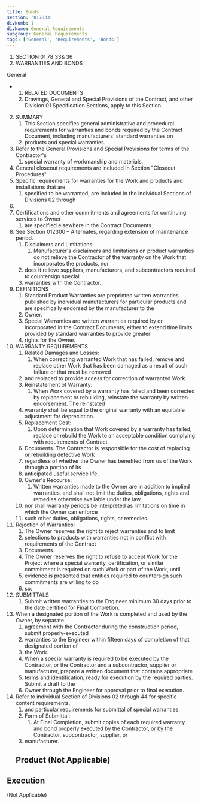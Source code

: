 ```yaml
---
title: Bonds
section: '017833'
divNumb: 1
divName: General Requirements
subgroup: General Requirements
tags: ['General', 'Requirements', 'Bonds']
---
```


   1. SECTION 01 78 33& 36
   1. WARRANTIES AND BONDS

General

* 
	1. RELATED DOCUMENTS
   1. Drawings, General and Special Provisions of the Contract, and other Division 01 Specification
Sections, apply to this Section.
2. SUMMARY
   1. This Section specifies general administrative and procedural requirements for warranties and
bonds required by the Contract Document, including manufacturers' standard warranties on
   1. products and special warranties.
1. Refer to the General Provisions and Special Provisions for terms of the Contractor's
   1. special warranty of workmanship and materials.
2. General closeout requirements are included in Section "Closeout Procedures".
3. Specific requirements for warranties for the Work and products and installations that are
   1. specified to be warranted, are included in the individual Sections of Divisions 02 through
44.
4. Certifications and other commitments and agreements for continuing services to Owner
   1. are specified elsewhere in the Contract Documents.
5. See Section 012300 – Alternates, regarding extension of maintenance period.
   1. Disclaimers and Limitations:
      1. Manufacturer's disclaimers and limitations on product warranties
do not relieve the Contractor of the warranty on the Work that incorporates the products, nor
   1. does it relieve suppliers, manufacturers, and subcontractors required to countersign special
   1. warranties with the Contractor.
3. DEFINITIONS
   1. Standard Product Warranties are preprinted written warranties published by individual
manufacturers for particular products and are specifically endorsed by the manufacturer to the
   1. Owner.
   1. Special Warranties are written warranties required by or incorporated in the Contract
Documents, either to extend time limits provided by standard warranties to provide greater
   1. rights for the Owner.
4. WARRANTY REQUIREMENTS
   1. Related Damages and Losses:
      1. When correcting warranted Work that has failed, remove and
replace other Work that has been damaged as a result of such failure or that must be removed
   1. and replaced to provide access for correction of warranted Work.
   1. Reinstatement of Warranty:
      1. When Work covered by a warranty has failed and been corrected
by replacement or rebuilding, reinstate the warranty by written endorsement. The reinstated
   1. warranty shall be equal to the original warranty with an equitable adjustment for depreciation.
   1. Replacement Cost:
      1. Upon determination that Work covered by a warranty has failed, replace or
rebuild the Work to an acceptable condition complying with requirements of Contract
   1. Documents. The Contractor is responsible for the cost of replacing or rebuilding defective Work
   1. regardless of whether the Owner has benefited from us of the Work through a portion of its
   1. anticipated useful service life.
   1. Owner's Recourse:
      1. Written warranties made to the Owner are in addition to implied warranties,
and shall not limit the duties, obligations, rights and remedies otherwise available under the law,
   1. nor shall warranty periods be interpreted as limitations on time in which the Owner can enforce
   1. such other duties, obligations, rights, or remedies.
1. Rejection of Warranties:
      1. The Owner reserves the right to reject warranties and to limit
   1. selections to products with warranties not in conflict with requirements of the Contract
   1. Documents.
   1. The Owner reserves the right to refuse to accept Work for the Project where a special warranty,
certification, or similar commitment is required on such Work or part of the Work, until
   1. evidence is presented that entities required to countersign such commitments are willing to do
   1. so.
5. SUBMITTALS
   1. Submit written warranties to the Engineer minimum 30 days prior to the date certified for Final
Completion.
1. When a designated portion of the Work is completed and used by the Owner, by separate
   1. agreement with the Contractor during the construction period, submit properly-executed
   1. warranties to the Engineer within fifteen days of completion of that designated portion of
   1. the Work.
   1. When a special warranty is required to be executed by the Contractor, or the Contractor and a
subcontractor, supplier or manufacturer, prepare a written document that contains appropriate
   1. terms and identification, ready for execution by the required parties. Submit a draft to the
   1. Owner through the Engineer for approval prior to final execution.
1. Refer to individual Section of Divisions 02 through 44 for specific content requirements,
   1. and particular requirements for submittal of special warranties.
   1. Form of Submittal:
      1. At Final Completion, submit copies of each required warranty and bond
properly executed by the Contractor, or by the Contractor, subcontractor, supplier, or
   1. manufacturer.
   ## Product (Not Applicable)


## Execution

 (Not Applicable)


